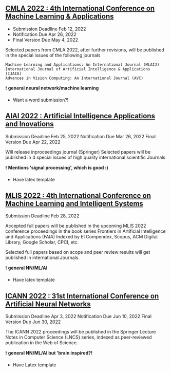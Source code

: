 ## [CMLA 2022 : 4th International Conference on Machine Learning & Applications](https://www.cseit2022.org/cmla/papersubmission)

* Submission Deadline 	Feb 12, 2022
* Notification Due 	Apr 26, 2022
* Final Version Due 	May 4, 2022 



Selected papers from CMLA 2022, after further revisions, will be published in the special issues of the following journals

    Machine Learning and Applications: An International Journal (MLAIJ)
    International Journal of Artificial Intelligence & Applications (IJAIA)
    Advances in Vision Computing: An International Journal (AVC)

:exclamation: **general neural network/machine learning**

* Want a word submission?!

## [AIAI 2022 : Artificial Intelligence Applications and Inovations](https://ifipaiai.org/2022/calls-for-papers/)

Submission Deadline 	Feb 25, 2022
Notification Due 	Mar 26, 2022
Final Version Due 	Apr 22, 2022 

Will release inproceedings journal (Springer)
Selected papers will be published in 4 special issues of high quality international scientific Journals


:exclamation: **Mentions 'signal processing', which is good :)**

* Have latex template

## [MLIS 2022 : 4th International Conference on Machine Learning and Intelligent Systems](http://www.machinelearningconf.org/SubmissionInstructions)


Submission Deadline 	Feb 28, 2022 



Accepted full papers will be published in the upcoming MLIS 2022 conference proceedings in the book series Frontiers in Artificial Intelligence and Applications (FAIA) Indexed by EI Compendex, Scopus, ACM Digital Library, Google Scholar, CPCI, etc.

Selected full papers based on scope and peer review results will get published in international Journals.


:exclamation: **general NN/ML/AI**

* Have latex template

## [ICANN 2022 : 31st International Conference on Artificial Neural Networks](https://e-nns.org/icann2022/submission/)

Submission Deadline 	Apr 3, 2022
Notification Due 	Jun 10, 2022
Final Version Due 	Jun 30, 2022

The ICANN 2022 proceedings will be published in the Springer Lecture Notes in Computer Science (LNCS) series, indexed as peer-reviewed publication in the Web of Science. 


:exclamation: **general NN/ML/AI but 'brain inspired?!**


* Have Latex template
